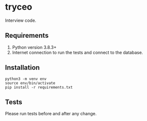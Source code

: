 # tryceo
Interview code.

## Requirements
1. Python version 3.8.3+
2. Internet connection to run the tests and connect to the database.

## Installation
```
python3 -m venv env
source env/bin/activate
pip install -r requirements.txt
```

## Tests
Please run tests before and after any change.
```
```
